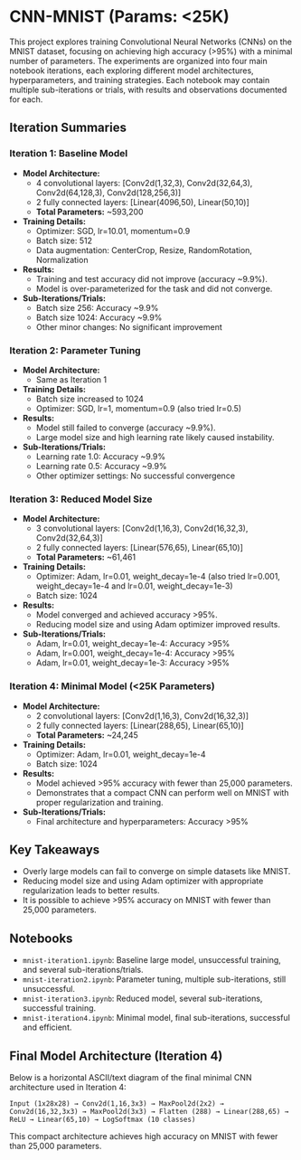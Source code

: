 # CNN-MNIST (Params: <25K)

This project explores training Convolutional Neural Networks (CNNs) on the MNIST dataset, focusing on achieving high accuracy (>95%) with a minimal number of parameters. The experiments are organized into four main notebook iterations, each exploring different model architectures, hyperparameters, and training strategies. Each notebook may contain multiple sub-iterations or trials, with results and observations documented for each.

## Iteration Summaries

### Iteration 1: Baseline Model
- **Model Architecture:**
  - 4 convolutional layers: [Conv2d(1,32,3), Conv2d(32,64,3), Conv2d(64,128,3), Conv2d(128,256,3)]
  - 2 fully connected layers: [Linear(4096,50), Linear(50,10)]
  - **Total Parameters:** ~593,200
- **Training Details:**
  - Optimizer: SGD, lr=10.01, momentum=0.9
  - Batch size: 512
  - Data augmentation: CenterCrop, Resize, RandomRotation, Normalization
- **Results:**
  - Training and test accuracy did not improve (accuracy ~9.9%).
  - Model is over-parameterized for the task and did not converge.
- **Sub-Iterations/Trials:**
  - Batch size 256: Accuracy ~9.9%
  - Batch size 1024: Accuracy ~9.9%
  - Other minor changes: No significant improvement

### Iteration 2: Parameter Tuning
- **Model Architecture:**
  - Same as Iteration 1
- **Training Details:**
  - Batch size increased to 1024
  - Optimizer: SGD, lr=1, momentum=0.9 (also tried lr=0.5)
- **Results:**
  - Model still failed to converge (accuracy ~9.9%).
  - Large model size and high learning rate likely caused instability.
- **Sub-Iterations/Trials:**
  - Learning rate 1.0: Accuracy ~9.9%
  - Learning rate 0.5: Accuracy ~9.9%
  - Other optimizer settings: No successful convergence

### Iteration 3: Reduced Model Size
- **Model Architecture:**
  - 3 convolutional layers: [Conv2d(1,16,3), Conv2d(16,32,3), Conv2d(32,64,3)]
  - 2 fully connected layers: [Linear(576,65), Linear(65,10)]
  - **Total Parameters:** ~61,461
- **Training Details:**
  - Optimizer: Adam, lr=0.01, weight_decay=1e-4 (also tried lr=0.001, weight_decay=1e-4 and lr=0.01, weight_decay=1e-3)
  - Batch size: 1024
- **Results:**
  - Model converged and achieved accuracy >95%.
  - Reducing model size and using Adam optimizer improved results.
- **Sub-Iterations/Trials:**
  - Adam, lr=0.01, weight_decay=1e-4: Accuracy >95%
  - Adam, lr=0.001, weight_decay=1e-4: Accuracy >95%
  - Adam, lr=0.01, weight_decay=1e-3: Accuracy >95%

### Iteration 4: Minimal Model (<25K Parameters)
- **Model Architecture:**
  - 2 convolutional layers: [Conv2d(1,16,3), Conv2d(16,32,3)]
  - 2 fully connected layers: [Linear(288,65), Linear(65,10)]
  - **Total Parameters:** ~24,245
- **Training Details:**
  - Optimizer: Adam, lr=0.01, weight_decay=1e-4
  - Batch size: 1024
- **Results:**
  - Model achieved >95% accuracy with fewer than 25,000 parameters.
  - Demonstrates that a compact CNN can perform well on MNIST with proper regularization and training.
- **Sub-Iterations/Trials:**
  - Final architecture and hyperparameters: Accuracy >95%

## Key Takeaways
- Overly large models can fail to converge on simple datasets like MNIST.
- Reducing model size and using Adam optimizer with appropriate regularization leads to better results.
- It is possible to achieve >95% accuracy on MNIST with fewer than 25,000 parameters.

## Notebooks
- `mnist-iteration1.ipynb`: Baseline large model, unsuccessful training, and several sub-iterations/trials.
- `mnist-iteration2.ipynb`: Parameter tuning, multiple sub-iterations, still unsuccessful.
- `mnist-iteration3.ipynb`: Reduced model, several sub-iterations, successful training.
- `mnist-iteration4.ipynb`: Minimal model, final sub-iterations, successful and efficient.

## Final Model Architecture (Iteration 4)

Below is a horizontal ASCII/text diagram of the final minimal CNN architecture used in Iteration 4:

```
Input (1x28x28) → Conv2d(1,16,3x3) → MaxPool2d(2x2) → Conv2d(16,32,3x3) → MaxPool2d(3x3) → Flatten (288) → Linear(288,65) → ReLU → Linear(65,10) → LogSoftmax (10 classes)
```

This compact architecture achieves high accuracy on MNIST with fewer than 25,000 parameters.